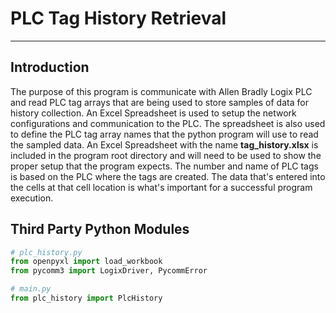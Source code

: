 # PLC Tag History Retrieval

___

## Introduction
The purpose of this program is communicate with Allen Bradly Logix PLC and read PLC tag arrays that are being used to store
samples of data for history collection. An Excel Spreadsheet is used to setup the network configurations and communication 
to the PLC. The spreadsheet is also used to define the PLC tag array names that the python program will use to read the sampled data.
An Excel Spreadsheet with the name **tag_history.xlsx** is included in the program root directory and will need to be used to show 
the proper setup that the program expects. The number and name of PLC tags is based on the PLC where the tags are created.
The data that's entered into the cells at that cell location is what's important for a successful program execution.

## Third Party Python Modules
```python
# plc_history.py
from openpyxl import load_workbook
from pycomm3 import LogixDriver, PycommError

# main.py
from plc_history import PlcHistory
```

        


